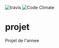 ![travis](https://travis-ci.org/xAlban/projet.svg?branch=master)
![Code Climate](https://codeclimate.com/github/xAlban/projet/badges/gpa.svg)

# projet
Projet de l'annee
